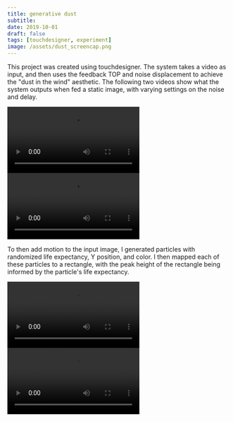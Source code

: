 ```yaml
---
title: generative dust
subtitle:
date: 2019-10-01
draft: false
tags: [touchdesigner, experiment]
image: /assets/dust_screencap.png
---
```


This project was created using touchdesigner. The system takes a video as input, and then uses the feedback TOP and noise displacement to achieve the "dust in the wind" aesthetic. The following two videos show what the system outputs when fed a static image, with varying settings on the noise and delay.

![](/assets/dust_static_01-converted.mp4)
![](/assets/dust_static_02-converted.mp4)

To then add motion to the input image, I generated particles with randomized life expectancy, Y position, and color. I then mapped each of these particles to a rectangle, with the peak height of the rectangle being informed by the particle's life expectancy.

![](/assets/dust_motion-converted.mp4)
![](/assets/dust_with-color-converted.mp4)
